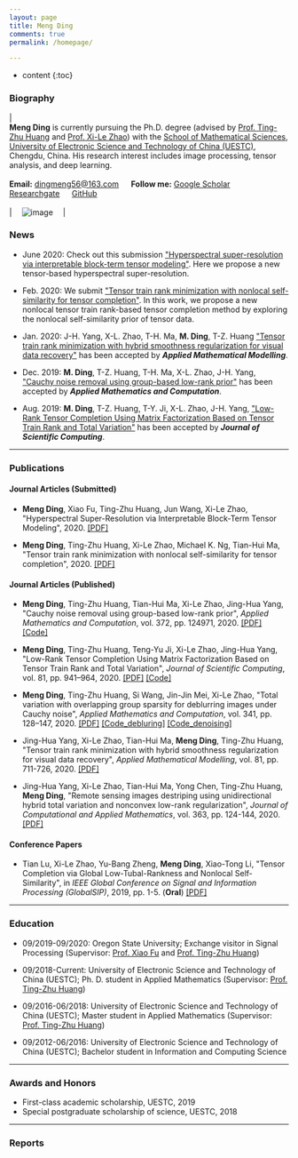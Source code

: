 ```yaml
---
layout: page
title: Meng Ding
comments: true
permalink: /homepage/

---
```


* content
{:toc}


 
### Biography
 
| <br>**Meng Ding** is currently pursuing the Ph.D. degree (advised by [Prof. Ting-Zhu Huang](http://www.math.uestc.edu.cn/info/1081/2041.htm) and [Prof. Xi-Le Zhao](https://zhaoxile.github.io/)) with the [School of Mathematical Sciences](http://www.math.uestc.edu.cn/index.htm), [University of Electronic Science and Technology of China (UESTC)](https://www.uestc.edu.cn/), Chengdu, China. His research interest includes image processing, tensor analysis, and deep learning. <br> <br> **Email:** <dingmeng56@163.com>  &emsp; **Follow me:** [Google Scholar](https://scholar.google.com/citations?view_op=&user=Q5D6JL8AAAAJ)  &emsp; [Researchgate](https://www.researchgate.net/profile/Meng_Ding15)  &emsp; [GitHub](https://github.com/MengDing56) <br><br>| &emsp;![image](https://MengDing56.github.io/images/dingmeng.jpg)&emsp; |

### News

* June 2020: Check out this submission ["Hyperspectral super-resolution via interpretable block-term tensor modeling"](https://MengDing56.gitHub.io/papers/20Arxiv_SCBTD_HSR.pdf). Here we propose a new tensor-based hyperspectral super-resolution.

* Feb. 2020: We submit ["Tensor train rank minimization with nonlocal self-similarity for tensor completion"](https://MengDing56.gitHub.io/papers/20Arxiv_Nonlocal_TT_TC.pdf). In this work, we propose a new nonlocal tensor train rank-based tensor completion method by exploring the nonlocal self-similarity prior of tensor data.

* Jan. 2020: J-H. Yang, X-L. Zhao, T-H. Ma, **M. Ding**, T-Z. Huang ["Tensor train rank minimization with hybrid smoothness regularization for visual data recovery"](https://MengDing56.gitHub.io/papers/20AMM_JHYang_TT.pdf) has been accepted by _**Applied Mathematical Modelling**_.

* Dec. 2019: **M. Ding**, T-Z. Huang, T-H. Ma, X-L. Zhao, J-H. Yang, ["Cauchy noise removal using group-based low-rank prior"](https://MengDing56.gitHub.io/papers/20AMC_Nonlocal_Cauchy.pdf) has been accepted by _**Applied Mathematics and Computation**_.

* Aug. 2019: **M. Ding**, T-Z. Huang, T-Y. Ji, X-L. Zhao, J-H. Yang, ["Low-Rank Tensor Completion Using Matrix Factorization Based on Tensor Train Rank and Total Variation"](https://MengDing56.gitHub.io/papers/20JSC_MFTTTV_TC.pdf) has been accepted by _**Journal of Scientific Computing**_.

---

### Publications

#### Journal Articles (Submitted)

* **Meng Ding**, Xiao Fu, Ting-Zhu Huang, Jun Wang, Xi-Le Zhao, "Hyperspectral Super-Resolution via Interpretable Block-Term Tensor Modeling", 2020. [[PDF]](https://MengDing56.gitHub.io/papers/20Arxiv_SCBTD_HSR.pdf)

* **Meng Ding**, Ting-Zhu Huang, Xi-Le Zhao, Michael K. Ng, Tian-Hui Ma, "Tensor train rank minimization with nonlocal self-similarity for tensor completion", 2020. [[PDF]](https://MengDing56.gitHub.io/papers/20Arxiv_Nonlocal_TT_TC.pdf) 

#### Journal Articles (Published)

* **Meng Ding**, Ting-Zhu Huang, Tian-Hui Ma, Xi-Le Zhao, Jing-Hua Yang, "Cauchy noise removal using group-based low-rank prior", _Applied Mathematics and Computation_, vol. 372, pp. 124971, 2020. [[PDF]](https://MengDing56.gitHub.io/papers/20AMC_Nonlocal_Cauchy.pdf) [[Code]](https://MengDing56.gitHub.io/codes/GBLR.rar)

* **Meng Ding**, Ting-Zhu Huang, Teng-Yu Ji, Xi-Le Zhao, Jing-Hua Yang, "Low-Rank Tensor Completion Using Matrix Factorization Based on Tensor Train Rank and Total Variation", _Journal of Scientific Computing_, vol. 81, pp. 941–964, 2020. [[PDF]](https://MengDing56.gitHub.io/papers/20JSC_MFTTTV_TC.pdf) [[Code]](https://MengDing56.gitHub.io/codes/MF-TTTV.rar)

* **Meng Ding**, Ting-Zhu Huang, Si Wang, Jin-Jin Mei, Xi-Le Zhao, "Total variation with overlapping group sparsity for deblurring images under Cauchy noise", _Applied Mathematics and Computation_, vol. 341, pp. 128–147, 2020. [[PDF]](https://MengDing56.gitHub.io/papers/19AMC_OGSTV_Cauchy.pdf) [[Code_debluring]](https://MengDing56.gitHub.io/codes/Cauchy_OGSTV_debluring.rar) [[Code_denoising]](https://MengDing56.gitHub.io/codes/Cauchy_OGSTV_denoising.rar)

* Jing-Hua Yang, Xi-Le Zhao, Tian-Hui Ma, **Meng Ding**, Ting-Zhu Huang, "Tensor train rank minimization with hybrid smoothness regularization for visual data recovery", _Applied Mathematical Modelling_, vol. 81, pp. 711-726, 2020. [[PDF]](https://MengDing56.gitHub.io/papers/20AMM_JHYang_TT.pdf)

* Jing-Hua Yang, Xi-Le Zhao, Tian-Hui Ma, Yong Chen, Ting-Zhu Huang, **Meng Ding**, "Remote sensing images destriping using unidirectional hybrid total variation and nonconvex low-rank regularization", _Journal of Computational and Applied Mathematics_, vol. 363, pp. 124-144, 2020. [[PDF]](https://MengDing56.gitHub.io/papers/20JCAM_JHYang_RS.pdf)

#### Conference Papers

* Tian Lu, Xi-Le Zhao, Yu-Bang Zheng, **Meng Ding**, Xiao-Tong Li, "Tensor Completion via Global Low-Tubal-Rankness and Nonlocal Self-Similarity", in _IEEE Global Conference on Signal and Information Processing (GlobalSIP)_, 2019, pp. 1-5. (**Oral**) [[PDF]](https://MengDing56.gitHub.io/papers/20GlobalSIP_TianLu.pdf)
 
---

### Education 
* 09/2019-09/2020: Oregon State University; Exchange visitor in Signal Processing (Supervisor: [Prof. Xiao Fu](http://people.oregonstate.edu/~fuxia/) and [Prof. Ting-Zhu Huang](http://www.math.uestc.edu.cn/info/1081/2041.htm))

* 09/2018-Current: University of Electronic Science and Technology of China (UESTC); Ph. D. student in Applied Mathematics (Supervisor: [Prof. Ting-Zhu Huang](http://www.math.uestc.edu.cn/info/1081/2041.htm))

* 09/2016-06/2018: University of Electronic Science and Technology of China (UESTC); Master student in Applied Mathematics (Supervisor: [Prof. Ting-Zhu Huang](http://www.math.uestc.edu.cn/info/1081/2041.htm))

* 09/2012-06/2016: University of Electronic Science and Technology of China (UESTC); Bachelor student in Information and Computing Science

---

### Awards and Honors
*  First-class academic scholarship, UESTC, 2019
*  Special postgraduate scholarship of science, UESTC, 2018

---

### Reports
